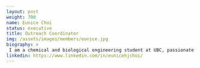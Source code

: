 ```yaml
---
layout: post
weight: 700
name: Eunice Choi
status: executive
title: Outreach Coordinator 
img: /assets/images/members/eunice.jpg
biography: >
 I am a chemical and biological engineering student at UBC, passionate about sustainability and how I can contribute in the future as an engineer. Currently, I am broadening my understanding of the engineering industry by working as a Junior Process Engineer at Chemetics (Worley), a company that specializes in sulphuric acid and chlorine chemical production. I am also a member of the student council in my department, which I have joined to expand my network and improve my leadership skills. 
linkedin: https://www.linkedin.com/in/eunicehjchoi/
---
```

